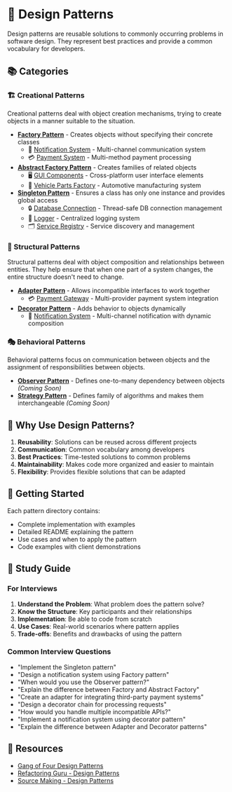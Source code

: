 # 🎨 Design Patterns

Design patterns are reusable solutions to commonly occurring problems in software design. They represent best practices and provide a common vocabulary for developers.

## 📚 Categories

### 🏗️ Creational Patterns
Creational patterns deal with object creation mechanisms, trying to create objects in a manner suitable to the situation.

- **[Factory Pattern](creational/factory/)** - Creates objects without specifying their concrete classes
  - 🔔 [Notification System](creational/factory/notificationSystem/) - Multi-channel communication system
  - 💳 [Payment System](creational/factory/PaymentSystem/) - Multi-method payment processing
- **[Abstract Factory Pattern](creational/abstractFactory/)** - Creates families of related objects
  - 🖥️ [GUI Components](creational/abstractFactory/guiComponents/) - Cross-platform user interface elements
  - 🚗 [Vehicle Parts Factory](creational/abstractFactory/vehiclePartsFactory/) - Automotive manufacturing system
- **[Singleton Pattern](creational/Singleton/)** - Ensures a class has only one instance and provides global access
  - 🔒 [Database Connection](creational/Singleton/DatabaseConnection/) - Thread-safe DB connection management
  - 📝 [Logger](creational/Singleton/Logger/) - Centralized logging system
  - 🗂️ [Service Registry](creational/Singleton/ServiceRegistry/) - Service discovery and management

### 🔧 Structural Patterns
Structural patterns deal with object composition and relationships between entities. They help ensure that when one part of a system changes, the entire structure doesn't need to change.

- **[Adapter Pattern](structuralPatterns/adapter/)** - Allows incompatible interfaces to work together
  - 💳 [Payment Gateway](structuralPatterns/adapter/paymentGateway/) - Multi-provider payment system integration
- **[Decorator Pattern](structuralPatterns/decorator/)** - Adds behavior to objects dynamically
  - 🔔 [Notification System](structuralPatterns/decorator/notificationSystem/) - Multi-channel notification with dynamic composition

### 🎭 Behavioral Patterns
Behavioral patterns focus on communication between objects and the assignment of responsibilities between objects.

- **[Observer Pattern](behaviouralPatterns/observer/)** - Defines one-to-many dependency between objects *(Coming Soon)*
- **[Strategy Pattern](behaviouralPatterns/strategy/)** - Defines family of algorithms and makes them interchangeable *(Coming Soon)*

## 🎯 Why Use Design Patterns?

1. **Reusability**: Solutions can be reused across different projects
2. **Communication**: Common vocabulary among developers
3. **Best Practices**: Time-tested solutions to common problems
4. **Maintainability**: Makes code more organized and easier to maintain
5. **Flexibility**: Provides flexible solutions that can be adapted

## 🚀 Getting Started

Each pattern directory contains:
- Complete implementation with examples
- Detailed README explaining the pattern
- Use cases and when to apply the pattern
- Code examples with client demonstrations

## 📖 Study Guide

### For Interviews
1. **Understand the Problem**: What problem does the pattern solve?
2. **Know the Structure**: Key participants and their relationships
3. **Implementation**: Be able to code from scratch
4. **Use Cases**: Real-world scenarios where pattern applies
5. **Trade-offs**: Benefits and drawbacks of using the pattern

### Common Interview Questions
- "Implement the Singleton pattern"
- "Design a notification system using Factory pattern"
- "When would you use the Observer pattern?"
- "Explain the difference between Factory and Abstract Factory"
- "Create an adapter for integrating third-party payment systems"
- "Design a decorator chain for processing requests"
- "How would you handle multiple incompatible APIs?"
- "Implement a notification system using decorator pattern"
- "Explain the difference between Adapter and Decorator patterns"

## 🔗 Resources

- [Gang of Four Design Patterns](https://en.wikipedia.org/wiki/Design_Patterns)
- [Refactoring Guru - Design Patterns](https://refactoring.guru/design-patterns)
- [Source Making - Design Patterns](https://sourcemaking.com/design_patterns)